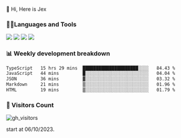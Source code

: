  👋 Hi, Here is Jex

 

### 🧑‍💻Languages and Tools

<code><a href="https://react.dev"><img src="https://api.iconify.design/logos:react.svg" /></a></code>
<code><a href="https://github.com/vuejs/core"><img src="https://api.iconify.design/logos:vue.svg" /></a></code> 
<code><a href="https://github.com/microsoft/TypeScript"><img src="https://api.iconify.design/logos:typescript-icon.svg" /></a></code>
<code><a href="https://threejs.org/"><img src="https://api.iconify.design/logos:threejs.svg" /></a></code>

### 📊 Weekly development breakdown

<!--START_SECTION:waka-->

```txt
TypeScript   15 hrs 29 mins  █████████████████████░░░░   84.43 %
JavaScript   44 mins         █░░░░░░░░░░░░░░░░░░░░░░░░   04.04 %
JSON         36 mins         ▓░░░░░░░░░░░░░░░░░░░░░░░░   03.32 %
Markdown     21 mins         ▒░░░░░░░░░░░░░░░░░░░░░░░░   01.96 %
HTML         19 mins         ▒░░░░░░░░░░░░░░░░░░░░░░░░   01.79 %
```

<!--END_SECTION:waka-->


### 👀 Visitors Count

![gh_visitors](https://profile-counter.glitch.me/jexlau/count.svg)

start at 06/10/2023.
